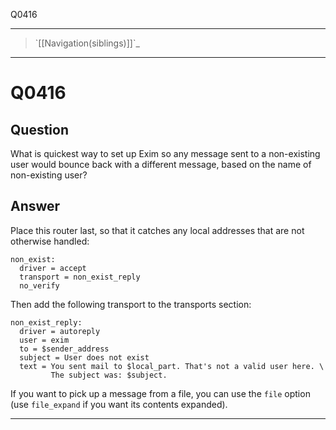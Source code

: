 Q0416

* * * * *

> \`[[Navigation(siblings)]]\`\_

* * * * *

Q0416
=====

Question
--------

What is quickest way to set up Exim so any message sent to a
non-existing user would bounce back with a different message, based on
the name of non-existing user?

Answer
------

Place this router last, so that it catches any local addresses that are
not otherwise handled:

    non_exist:
      driver = accept
      transport = non_exist_reply
      no_verify

Then add the following transport to the transports section:

    non_exist_reply:
      driver = autoreply
      user = exim
      to = $sender_address
      subject = User does not exist
      text = You sent mail to $local_part. That's not a valid user here. \
             The subject was: $subject.

If you want to pick up a message from a file, you can use the `file`
option (use `file_expand` if you want its contents expanded).

* * * * *
